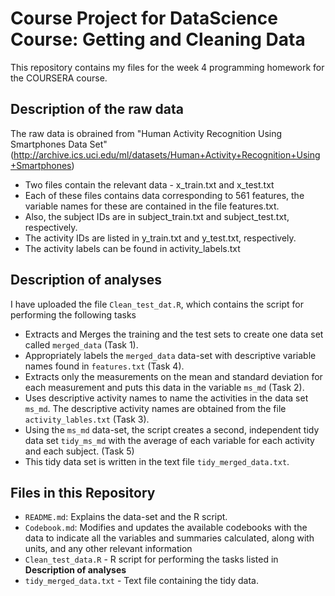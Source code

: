 Course Project for DataScience Course: Getting and Cleaning Data
========================

This repository contains my files for the week 4 programming homework for the COURSERA course.

## Description of the raw data
The raw data is obrained from "Human Activity Recognition Using Smartphones Data Set" (http://archive.ics.uci.edu/ml/datasets/Human+Activity+Recognition+Using+Smartphones)

- Two files contain the relevant data - x_train.txt and x_test.txt
- Each of these files contains  data corresponding to 561 features, the variable names for these are contained in the file features.txt.
- Also, the subject IDs are in subject_train.txt and subject_test.txt, respectively.
- The activity IDs are listed in y_train.txt and y_test.txt, respectively.
- The activity labels can be found in activity_labels.txt

## Description of analyses

I have uploaded the file `Clean_test_dat.R`, which contains the script for performing the following tasks
- Extracts and Merges the training and the test sets to create one data set called `merged_data` (Task 1).
- Appropriately labels the `merged_data` data-set with descriptive variable names found in `features.txt` (Task 4).
- Extracts only the measurements on the mean and standard deviation for each measurement and puts this data in the variable `ms_md` (Task 2).
- Uses descriptive activity names to name the activities in the data set `ms_md`. The descriptive activity names are obtained from the file `activity_lables.txt` (Task 3).
- Using the `ms_md` data-set, the script creates a second, independent tidy data set `tidy_ms_md` with the average of each variable for each activity and each subject. (Task 5) 
- This tidy data set is written in the text file `tidy_merged_data.txt`.

## Files in this Repository

- `README.md`: Explains the data-set and the R script.
- `Codebook.md`: Modifies and updates the available codebooks with the data to indicate all the variables and summaries calculated, along with units, and any other relevant information
- `Clean_test_data.R` - R script for performing the tasks listed in **Description of analyses**
- `tidy_merged_data.txt` - Text file containing the tidy data.

